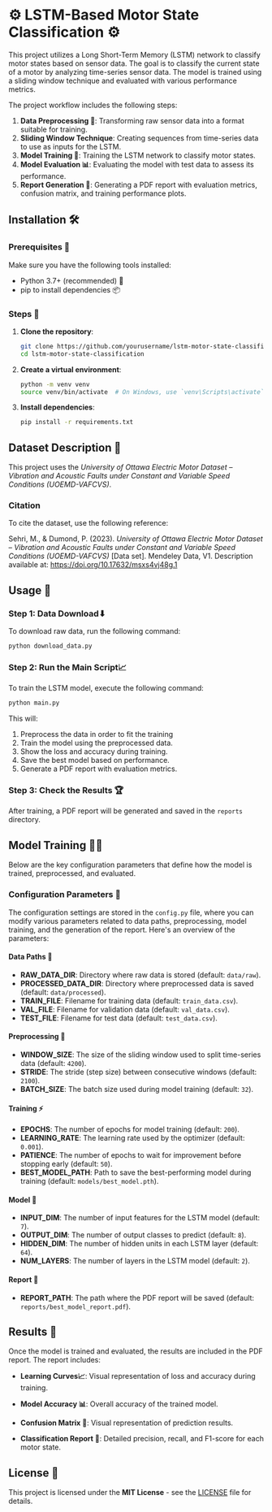 # ⚙️ LSTM-Based Motor State Classification ⚙️
This project utilizes a Long Short-Term Memory (LSTM) network to classify motor states based on sensor data. The goal is to classify the current state of a motor by analyzing time-series sensor data. The model is trained using a sliding window technique and evaluated with various performance metrics.

The project workflow includes the following steps:

1. **Data Preprocessing 🧹**: Transforming raw sensor data into a format suitable for training.
2. **Sliding Window Technique**: Creating sequences from time-series data to use as inputs for the LSTM.
3. **Model Training 🤖**: Training the LSTM network to classify motor states.
4. **Model Evaluation 📊**: Evaluating the model with test data to assess its performance.
5. **Report Generation 📄**: Generating a PDF report with evaluation metrics, confusion matrix, and training performance plots.

## Installation 🛠️

### Prerequisites 🔑

Make sure you have the following tools installed:

- Python 3.7+ (recommended) 🐍
- pip to install dependencies 📦

### Steps 🔽

1. **Clone the repository**:
    ```bash
    git clone https://github.com/yourusername/lstm-motor-state-classification.git
    cd lstm-motor-state-classification
    ```

2. **Create a virtual environment**:
    ```bash
    python -m venv venv
    source venv/bin/activate  # On Windows, use `venv\Scripts\activate`
    ```

3. **Install dependencies**:
    ```bash
    pip install -r requirements.txt
    ```
## Dataset Description 📙

This project uses the *University of Ottawa Electric Motor Dataset – Vibration and Acoustic Faults under Constant and Variable Speed Conditions (UOEMD-VAFCVS)*.

### Citation

To cite the dataset, use the following reference:

Sehri, M., & Dumond, P. (2023). *University of Ottawa Electric Motor Dataset – Vibration and Acoustic Faults under Constant and Variable Speed Conditions (UOEMD-VAFCVS)* [Data set]. Mendeley Data, V1. Description available at: https://doi.org/10.17632/msxs4vj48g.1

## Usage 🚀

### Step 1: Data Download⬇

To download raw data, run the following command:

```bash
python download_data.py
```
### Step 2: Run the Main Script📈

To train the LSTM model, execute the following command:

```bash
python main.py
```
This will:

1. Preprocess the data in order to fit the training
2. Train the model using the preprocessed data.
3. Show the loss and accuracy during training.
4. Save the best model based on performance.
5. Generate a PDF report with evaluation metrics.

### Step 3: Check the Results 🏆
After training, a PDF report will be generated and saved in the `reports` directory. 

## Model Training 🏋️‍♂️
Below are the key configuration parameters that define how the model is trained, preprocessed, and evaluated.

### Configuration Parameters 🔧

The configuration settings are stored in the `config.py` file, where you can modify various parameters related to data paths, preprocessing, model training, and the generation of the report. Here's an overview of the parameters:

#### Data Paths 📂
- **RAW_DATA_DIR**: Directory where raw data is stored (default: `data/raw`).
- **PROCESSED_DATA_DIR**: Directory where preprocessed data is saved (default: `data/processed`).
- **TRAIN_FILE**: Filename for training data (default: `train_data.csv`).
- **VAL_FILE**: Filename for validation data (default: `val_data.csv`).
- **TEST_FILE**: Filename for test data (default: `test_data.csv`).

#### Preprocessing 🔄
- **WINDOW_SIZE**: The size of the sliding window used to split time-series data (default: `4200`).
- **STRIDE**: The stride (step size) between consecutive windows (default: `2100`).
- **BATCH_SIZE**: The batch size used during model training (default: `32`).

#### Training ⚡
- **EPOCHS**: The number of epochs for model training (default: `200`).
- **LEARNING_RATE**: The learning rate used by the optimizer (default: `0.001`).
- **PATIENCE**: The number of epochs to wait for improvement before stopping early (default: `50`).
- **BEST_MODEL_PATH**: Path to save the best-performing model during training (default: `models/best_model.pth`).

#### Model 🧠
- **INPUT_DIM**: The number of input features for the LSTM model (default: `7`).
- **OUTPUT_DIM**: The number of output classes to predict (default: `8`).
- **HIDDEN_DIM**: The number of hidden units in each LSTM layer (default: `64`).
- **NUM_LAYERS**: The number of layers in the LSTM model (default: `2`).

#### Report 📄
- **REPORT_PATH**: The path where the PDF report will be saved (default: `reports/best_model_report.pdf`).

## Results 📑
Once the model is trained and evaluated, the results are included in the PDF report. The report includes:

* **Learning Curves📈**: Visual representation of loss and accuracy during training.

* **Model Accuracy 📊**: Overall accuracy of the trained model.

* **Confusion Matrix 🔴**: Visual representation of prediction results.

* **Classification Report 📝**: Detailed precision, recall, and F1-score for each motor state.

## License 📄

This project is licensed under the **MIT License** - see the [LICENSE](LICENSE) file for details.
